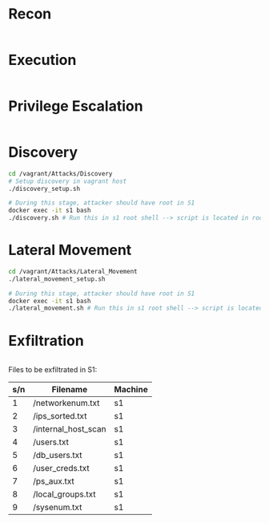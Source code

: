 # Recon
```bash

```

# Execution
```bash


```

# Privilege Escalation
```bash


```

# Discovery
```bash
cd /vagrant/Attacks/Discovery
# Setup discovery in vagrant host
./discovery_setup.sh

# During this stage, attacker should have root in S1
docker exec -it s1 bash
./discovery.sh # Run this in s1 root shell --> script is located in root / dir
```

# Lateral Movement
```bash
cd /vagrant/Attacks/Lateral_Movement
./lateral_movement_setup.sh

# During this stage, attacker should have root in S1
docker exec -it s1 bash
./lateral_movement.sh # Run this in s1 root shell --> script is located in root / dir
```

# Exfiltration
```bash


```

Files to be exfiltrated in S1:

| s/n | Filename            | Machine |
| --- | ------------------- | ------- |
| 1   | /networkenum.txt    | s1      |
| 2   | /ips_sorted.txt     | s1      |
| 3   | /internal_host_scan | s1      |
| 4   | /users.txt          | s1      |
| 5   | /db_users.txt       | s1      |
| 6   | /user_creds.txt     | s1      |
| 7   | /ps_aux.txt         | s1      |
| 8   | /local_groups.txt   | s1      |
| 9   | /sysenum.txt        | s1      | 